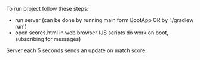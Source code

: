 To run project follow these steps:
* run server (can be done by running main form BootApp OR by './gradlew run')
* open scores.html in web browser (JS scripts do work on boot, subscribing for messages)

Server each 5 seconds sends an update on match score.
